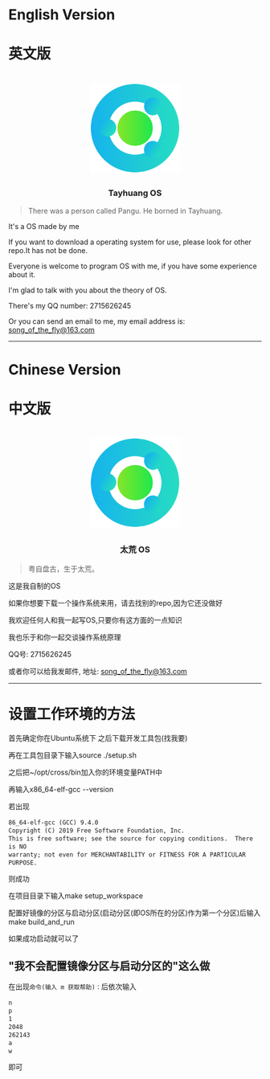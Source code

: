 # English Version

# 英文版

<div align="center">
<a href="#">
<h1><img src="TayhuangOS.svg" alt="Logo" width="180" height="180"></h1>
</a>

### Tayhuang OS

</div>

> There was a person called Pangu. He borned in Tayhuang.

It's a OS made by me

If you want to download a operating system for use, please look for other repo.It has not be done.

Everyone is welcome to program OS with me, if you have some experience about it.

I'm glad to talk with you about the theory of OS.

There's my QQ number: 2715626245

Or you can send an email to me, my email address is: song_of_the_fly@163.com


---

# Chinese Version

# 中文版


<div align="center">
<a href="#">
<h1><img src="TayhuangOS.svg" alt="Logo" width="180" height="180"></h1>
</a>

### 太荒 OS

</div>

> 粤自盘古，生于太荒。

这是我自制的OS

如果你想要下载一个操作系统来用，请去找别的repo,因为它还没做好

我欢迎任何人和我一起写OS,只要你有这方面的一点知识

我也乐于和你一起交谈操作系统原理

QQ号: 2715626245

或者你可以给我发邮件, 地址: song_of_the_fly@163.com

---

# 设置工作环境的方法

首先确定你在Ubuntu系统下 之后下载开发工具包(找我要)

再在工具包目录下输入source ./setup.sh

之后把~/opt/cross/bin加入你的环境变量PATH中

再输入x86_64-elf-gcc --version

若出现

```
86_64-elf-gcc (GCC) 9.4.0
Copyright (C) 2019 Free Software Foundation, Inc.
This is free software; see the source for copying conditions.  There is NO
warranty; not even for MERCHANTABILITY or FITNESS FOR A PARTICULAR PURPOSE.
```

则成功

在项目目录下输入make setup_workspace

配置好镜像的分区与启动分区(启动分区(即OS所在的分区)作为第一个分区)后输入make build_and_run

如果成功启动就可以了

## "我不会配置镜像分区与启动分区的"这么做

在出现`命令(输入 m 获取帮助)：`后依次输入

```
n
p
1
2048
262143
a
w
```

即可